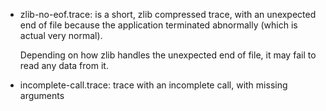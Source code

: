 *   zlib-no-eof.trace:  is a short, zlib compressed trace, with an unexpected end of
    file because the application terminated abnormally (which is actual very
    normal).

    Depending on how zlib handles the unexpected end of file, it may fail to read
    any data from it.

*   incomplete-call.trace:  trace with an incomplete call, with missing arguments
